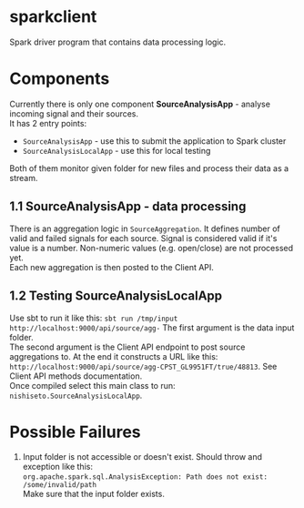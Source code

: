 # sparkclient
Spark driver program that contains data processing logic.

# Components
Currently there is only one component **SourceAnalysisApp** - analyse incoming signal and their sources.  
It has 2 entry points:
- `SourceAnalysisApp` - use this to submit the application to Spark cluster
- `SourceAnalysisLocalApp` - use this for local testing

Both of them monitor given folder for new files and process their data as a stream.

## 1.1 SourceAnalysisApp - data processing
There is an aggregation logic in `SourceAggregation`.  It defines number of valid and failed signals for each source. Signal is considered valid if it's value is a number. Non-numeric values (e.g. open/close) are not processed yet.  
Each new aggregation is then posted to the Client API.

## 1.2 Testing SourceAnalysisLocalApp
Use sbt to run it like this:
`sbt run /tmp/input http://localhost:9000/api/source/agg-`
The first argument is the data input folder.  
The second argument is the Client API endpoint to post source aggregations to. At the end it constructs a URL like this: `http://localhost:9000/api/source/agg-CPST_GL9951FT/true/48813`. See Client API methods documentation.  
Once compiled select this main class to run: `nishiseto.SourceAnalysisLocalApp`.

# Possible Failures
1. Input folder is not accessible or doesn't exist. Should throw and exception like this:  
`org.apache.spark.sql.AnalysisException: Path does not exist: /some/invalid/path`  
Make sure that the input folder exists.

